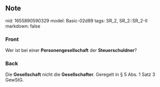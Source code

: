 ## Note
nid: 1655890590329
model: Basic-02d89
tags: SR_2, SR_2::SR_2-II
markdown: false

### Front
Wer ist bei einer <b>Personengesellschaft</b> der
<b>Steuerschuldner</b>?

### Back
Die <b>Gesellschaft</b> nicht die <b>Gesellschafter</b>. Geregelt
in § 5 Abs. 1 Satz 3 GewStG.
